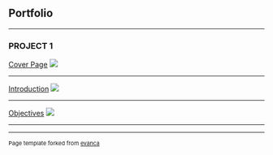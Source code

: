 ## Portfolio

---

### PROJECT 1

[Cover Page](/sample_page)
<img src="images/cover.jpg?raw=true"/>

---
[Introduction](/pdf/sample_presentation.pdf)
<img src="images/intro.jpg?raw=true"/>

---
[Objectives](http://example.com/)
<img src="images/obj.jpg?raw=true"/>

---







---
<p style="font-size:11px">Page template forked from <a href="https://github.com/evanca/quick-portfolio">evanca</a></p>
<!-- Remove above link if you don't want to attibute -->
